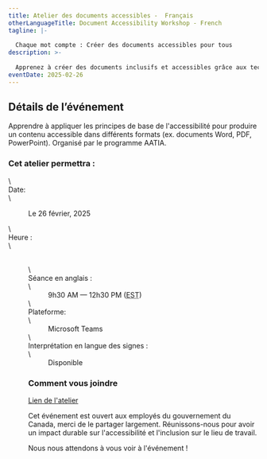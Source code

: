 ```yaml
---
title: Atelier des documents accessibles -  Français
otherLanguageTitle: Document Accessibility Workshop - French
tagline: |-
  
  Chaque mot compte : Créer des documents accessibles pour tous
description: >-
  
  Apprenez à créer des documents inclusifs et accessibles grâce aux techniques pratiques et aux conseils de l'équipe de l’Accessibilité, adaptation et technologie informatique adaptée (AATIA). Cet atelier permettra aux employés et aux gestionnaires du gouvernement du Canada d'acquérir les compétences nécessaires pour identifier, corriger et améliorer l'accessibilité des documents dans divers formats.
eventDate: 2025-02-26
---
```

## **Détails de l’événement**

Apprendre à appliquer les principes de base de l'accessibilité pour produire un contenu accessible
dans différents formats (ex. documents Word, PDF, PowerPoint). Organisé par le programme AATIA.

### **Cet atelier permettra :**

<dl>\
<dt>Date:</dt>\ <dd class="mrgn-lft-md"> <dl
class="mrgn-lft-lg">Le 26 février, 2025</dd>\
 <dt>Heure :</dt>\  <dd
class="mrgn-lft-md">  <dl
class="mrgn-lft-lg">\  <dt>Séance en anglais
:</dt> \ <dd class="mrgn-lft-md">9h30 AM &mdash; 12h30
PM (<abbr title="Heure normale de
l'est">EST</abbr>)</dd> \ <dt>Plateforme:</dt>\
<dd class="mrgn-lft-md">Microsoft Teams</dd>\
<dt>Interprétation en langue des signes :</dt>\ <dd
class="mrgn-lft-md">Disponible</dd> </dl>

### Comment vous joindre

[Lien de l'atelier](https://teams.microsoft.com/l/meetup-join/19%3ameeting_ZjZkN2U1ZDktNTNkNi00YTc4LWE1MjctYjA4ODRiMzQzMDUz%40thread.v2/0?context=%7b%22Tid%22%3a%22d05bc194-94bf-4ad6-ae2e-1db0f2e38f5e%22%2c%22Oid%22%3a%2257dd1933-e490-4a17-98c0-0c0176f7106a%22%7d)

Cet événement est ouvert aux employés du gouvernement du Canada, merci de le partager largement.
Réunissons-nous pour avoir un impact durable sur l'accessibilité et l'inclusion
sur le lieu de travail.

Nous nous attendons à
vous voir à l'événement !
